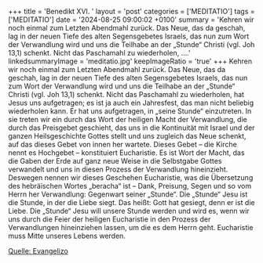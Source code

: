 +++
title = 'Benedikt XVI. '
layout = 'post'
categories = ['MEDITATIO']
tags = ['MEDITATIO']
date = '2024-08-25 09:00:02 +0100'
summary = 'Kehren wir noch einmal zum Letzten Abendmahl zurück. Das Neue, das da geschah, lag in der neuen Tiefe des alten Segensgebetes Israels, das nun zum Wort der Verwandlung wird und uns die Teilhabe an der „Stunde“ Christi (vgl. Joh 13,1) schenkt. Nicht das Paschamahl zu wiederholen, ....'
linkedsummaryImage = 'meditatio.jpg'
keepImageRatio = 'true'
+++
Kehren wir noch einmal zum Letzten Abendmahl zurück. Das Neue, das da geschah, lag in der neuen Tiefe des alten Segensgebetes Israels, das nun zum Wort der Verwandlung wird und uns die Teilhabe an der „Stunde“ Christi (vgl. Joh 13,1) schenkt. Nicht das Paschamahl zu wiederholen, hat Jesus uns aufgetragen; es ist ja auch ein Jahresfest, das man nicht beliebig wiederholen kann.<!--more--> Er hat uns aufgetragen, in „seine Stunde“ einzutreten.
In sie treten wir ein durch das Wort der heiligen Macht der Verwandlung, die durch das Preisgebet geschieht, das uns in die Kontinuität mit Israel und der ganzen Heilsgeschichte Gottes stellt und uns zugleich das Neue schenkt, auf das dieses Gebet von innen her wartete. Dieses Gebet – die Kirche nennt es Hochgebet – konstituiert Eucharistie. Es ist Wort der Macht, das die Gaben der Erde auf ganz neue Weise in die Selbstgabe Gottes verwandelt und uns in diesen Prozess der Verwandlung hineinzieht. Deswegen nennen wir dieses Geschehen Eucharistie, was die Übersetzung des hebräischen Wortes „beracha“ ist – Dank, Preisung, Segen und so vom Herrn her Verwandlung: Gegenwart seiner „Stunde“.
Die „Stunde“ Jesu ist die Stunde, in der die Liebe siegt. Das heißt: Gott hat gesiegt, denn er ist die Liebe. Die „Stunde“ Jesu will unsere Stunde werden und wird es, wenn wir uns durch die Feier der heiligen Eucharistie in den Prozess der Verwandlungen hineinziehen lassen, um die es dem Herrn geht. Eucharistie muss Mitte unseres Lebens werden.


[Quelle: Evangelizo](https://evangeliumtagfuertag.org/DE/gospel)
